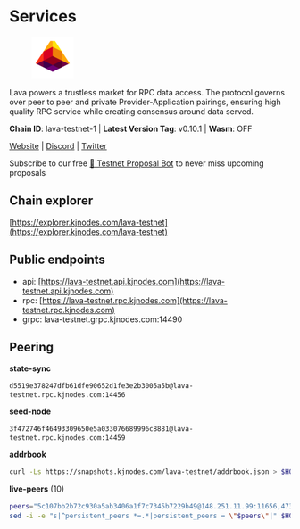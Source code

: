 # Services

<figure><img src="https://raw.githubusercontent.com/kj89/cosmos-images/main/logos/lava.png" alt=""><figcaption></figcaption></figure>

Lava powers a trustless market for RPC data access. The protocol  governs over peer to peer and private Provider-Application pairings,  ensuring high quality RPC service while creating consensus around data served.

**Chain ID**: lava-testnet-1 | **Latest Version Tag**: v0.10.1 | **Wasm**: OFF

[Website](https://lavanet.xyz) | [Discord](https://discord.com/invite/Tbk5NxTCdA) | [Twitter](https://twitter.com/lavanetxyz)



Subscribe to our free [🤖 Testnet Proposal Bot](https://t.me/kjnodes_testnet_proposal_bot) to never miss upcoming proposals


## Chain explorer
[https://explorer.kjnodes.com/lava-testnet](https://explorer.kjnodes.com/lava-testnet)

## Public endpoints

* api: [https://lava-testnet.api.kjnodes.com](https://lava-testnet.api.kjnodes.com)
* rpc: [https://lava-testnet.rpc.kjnodes.com](https://lava-testnet.rpc.kjnodes.com)
* grpc: lava-testnet.grpc.kjnodes.com:14490

## Peering

**state-sync**

```text
d5519e378247dfb61dfe90652d1fe3e2b3005a5b@lava-testnet.rpc.kjnodes.com:14456
```

**seed-node**

```text
3f472746f46493309650e5a033076689996c8881@lava-testnet.rpc.kjnodes.com:14459
```

**addrbook**
```bash
curl -Ls https://snapshots.kjnodes.com/lava-testnet/addrbook.json > $HOME/.lava/config/addrbook.json
```

**live-peers** (10)
```bash
peers="5c107bb2b72c930a5ab3406a1f7c7345b7229b49@148.251.11.99:11656,47385d0a7051109de5342e3b27890c4a4b9e0763@65.108.72.233:16656,2a588e5ddcfd8c9095cc6f34b5b6966e31020cfd@65.21.123.172:11656,b16eb3c538b9a460612a4cea37c2657f15579126@65.109.30.90:11656,ed780f77754e8c4657b145144f0f95225d43bb03@65.108.224.156:27656,f0758765ef0350d5cbbdeebf0b8e84f76e21c46d@54.221.204.97:26656,433be6210ad6350bebebad68ec50d3e0d90cb305@217.13.223.167:60856,d5519e378247dfb61dfe90652d1fe3e2b3005a5b@65.109.68.190:14456,257856431ef33f9fbfe6c119fdf3820035891d0c@38.242.197.140:26656,bd1e1f8df77e7b61200c490c9fabe6bbc4412d4e@91.223.3.144:26856"
sed -i -e "s|^persistent_peers *=.*|persistent_peers = \"$peers\"|" $HOME/.lava/config/config.toml
```
